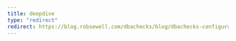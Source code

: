 ```yaml
---
title: deepdive
type: "redirect"
redirect: https://blog.robsewell.com/dbachecks/blog/dbachecks-configuration-deep-dive/
---
```

